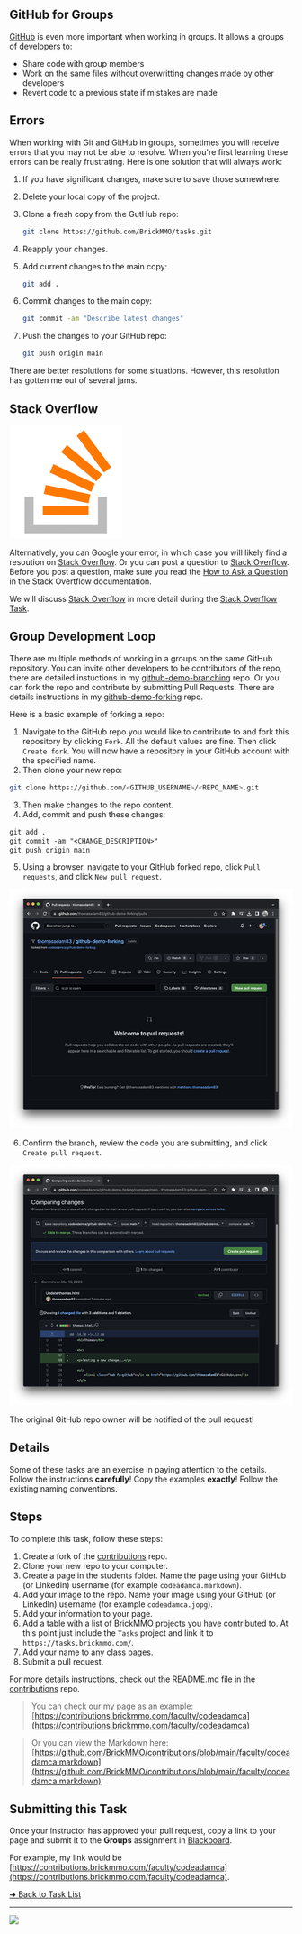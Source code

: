 <style>@import url("//readme.codeadam.ca/readme.css");</style>

## GitHub for Groups

[GitHub](https://github.com/) is even more important when working in groups. It allows a groups of developers to:

- Share code with group members
- Work on the same files without overwritting changes made by other developers
- Revert code to a previous state if mistakes are made

## Errors

When working with Git and GitHub in groups, sometimes you will receive errors that you may not be able to resolve. When you're first learning these errors can be really frustrating. Here is one solution that will always work:

1. If you have significant changes, make sure to save those somewhere.
2. Delete your local copy of the project.
3. Clone a fresh copy from the GutHub repo:

   ```sh
   git clone https://github.com/BrickMMO/tasks.git
   ```

4. Reapply your changes.
5. Add current changes to the main copy:

   ```sh
   git add .
   ```

6. Commit changes to the main copy:

   ```sh
   git commit -am "Describe latest changes"
   ```

7. Push the changes to your GitHub repo:

   ```sh
   git push origin main
   ```

There are better resolutions for some situations. However, this resolution has gotten me out of several jams.

## Stack Overflow

![Stack Overflow](images/logo-stack-overflow.png)

Alternatively, you can Google your error, in which case you will likely find a resoution on [Stack Overflow](https://stackoverflow.com/). Or you can post a question to [Stack Overflow](https://stackoverflow.com/). Before you post a question, make sure you read the [How to Ask a Question](https://stackoverflow.com/help/how-to-ask) in the Stack Overtflow documentation.

We will discuss [Stack Overflow](https://stackoverflow.com/) in more detail during the [Stack Overflow Task](stack-overflow).

## Group Development Loop

There are multiple methods of working in a groups on the same GitHub repository. You can invite other developers to be contributors of the repo, there are detailed instuctions in my [github-demo-branching](https://github.com/codeadamca/github-demo-branching) repo. Or you can fork the repo and contribute by submitting Pull Requests. There are details instructions in my [github-demo-forking](https://github.com/codeadamca/github-demo-forking) repo.

Here is a basic example of forking a repo:

1. Navigate to the GitHub repo you would like to contribute to and fork this repository by clicking `Fork`. All the default values are fine. Then click `Create fork`. You will now have a repository in your GitHub account with the specified name.
2. Then clone your new repo:

```sh
git clone https://github.com/<GITHUB_USERNAME>/<REPO_NAME>.git
```

3. Then make changes to the repo content.
4. Add, commit and push these changes:

```
git add .
git commit -am "<CHANGE_DESCRIPTION>"
git push origin main
```

5. Using a browser, navigate to your GitHub forked repo, click `Pull requests`, and click `New pull request`.

![New Pull Request](images/screenshot-pull-request.png)

6. Confirm the branch, review the code you are submitting, and click `Create pull request`.

![Submit Pull Request](images/screenshot-pull-submit.png)

The original GitHub repo owner will be notified of the pull request!

## Details

Some of these tasks are an exercise in paying attention to the details. Follow the instructions **carefully**! Copy the examples **exactly**! Follow the existing naming conventions.

## Steps

To complete this task, follow these steps:

1. Create a fork of the [contributions](https://github.com/BrickMMO/contributions) repo.
2. Clone your new repo to your computer.
3. Create a page in the students folder. Name the page using your GitHub (or LinkedIn) username (for example `codeadamca.markdown`).
4. Add your image to the repo. Name your image using your GitHub (or LinkedIn) username (for example `codeadamca.jopg`).
5. Add your information to your page.
6. Add a table with a list of BrickMMO projects you have contributed to. At this point just include the `Tasks` project and link it to `https://tasks.brickmmo.com/`.
7. Add your name to any class pages.
8. Submit a pull request.

For more details instructions, check out the README.md file in the [contributions](https://github.com/BrickMMO/contributions) repo.

> You can check our my page as an example:  
> [https://contributions.brickmmo.com/faculty/codeadamca](https://contributions.brickmmo.com/faculty/codeadamca)

> Or you can view the Markdown here:  
> [https://github.com/BrickMMO/contributions/blob/main/faculty/codeadamca.markdown](https://github.com/BrickMMO/contributions/blob/main/faculty/codeadamca.markdown)

## Submitting this Task

Once your instructor has approved your pull request, copy a link to your page and submit it to the **Groups** assignment in [Blackboard](https://learn.humber.ca/).

For example, my link would be [https://contributions.brickmmo.com/faculty/codeadamca](https://contributions.brickmmo.com/faculty/codeadamca).

[&#10132; Back to Task List](/)

---

<a href="https://brickmmo.com">
<img src="https://brickmmo.com/images/brickmmo-logo-horizontal.jpg" width="100">
</a>
